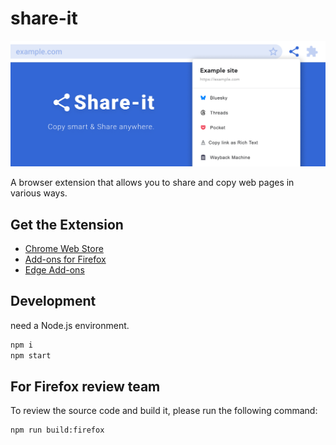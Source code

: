 # share-it

![Hero Image](design/cover.png)

A browser extension that allows you to share and copy web pages in various ways.



## Get the Extension
* [Chrome Web Store](https://chrome.google.com/webstore/detail/kmfmfcdigkgfhmnopjfdnaikhjkmmplm)
* [Add-ons for Firefox](https://addons.mozilla.org/ja/firefox/addon/share-it/)
* [Edge Add-ons](https://microsoftedge.microsoft.com/addons/detail/02e8d660-94a7-4081-b540-3425b3621bbb)



## Development
need a Node.js environment.
```zsh
npm i
npm start
```



## For Firefox review team
To review the source code and build it, please run the following command:
```zsh
npm run build:firefox
```
